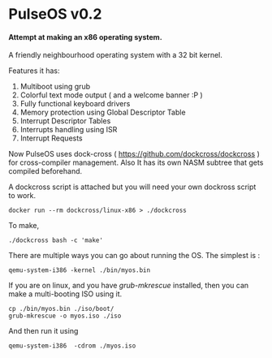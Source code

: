 # PulseOS v0.2

#### Attempt at making an x86 operating system.

A friendly neighbourhood operating system with a 32 bit kernel. 

Features it has: 

1. Multiboot using grub
2. Colorful text mode output ( and a welcome banner :P )
3. Fully functional keyboard drivers
4. Memory protection using Global Descriptor Table
5. Interrupt Descriptor Tables
6. Interrupts handling using ISR
7. Interrupt Requests 

Now PulseOS uses dock-cross ( https://github.com/dockcross/dockcross ) for cross-compiler management. Also It has its own NASM subtree that gets compiled beforehand.

A dockcross script is attached but you will need your own dockross script to work.

    docker run --rm dockcross/linux-x86 > ./dockcross

To make, 

    ./dockcross bash -c 'make'

There are multiple ways you can go about running the OS.
The simplest is :

    qemu-system-i386 -kernel ./bin/myos.bin

If you are on linux, and you have _grub-mkrescue_ installed, then you can make a multi-booting ISO using it.

    cp ./bin/myos.bin ./iso/boot/
	grub-mkrescue -o myos.iso ./iso
	
And then run it using

    qemu-system-i386  -cdrom ./myos.iso
